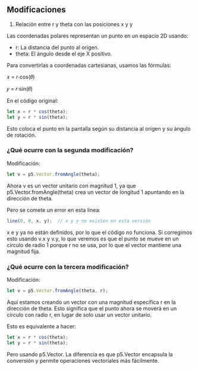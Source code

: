 ## Modificaciones

1. Relación entre r y theta con las posiciones x y y

Las coordenadas polares representan un punto en un espacio 2D usando:

* r: La distancia del punto al origen.
* theta: El ángulo desde el eje X positivo.
  
Para convertirlas a coordenadas cartesianas, usamos las fórmulas:

𝑥 = 𝑟⋅cos⁡(𝜃)

𝑦 = 𝑟⋅sin⁡(𝜃)

En el código original:

``` js
let x = r * cos(theta);
let y = r * sin(theta);
```

Esto coloca el punto en la pantalla según su distancia al origen y su ángulo de rotación.

### ¿Qué ocurre con la segunda modificación?
Modificación:

``` js
let v = p5.Vector.fromAngle(theta);
```

Ahora v es un vector unitario con magnitud 1, ya que p5.Vector.fromAngle(theta) crea un vector de longitud 1 apuntando en la dirección de theta.

Pero se comete un error en esta línea:

``` js
line(0, 0, x, y);  // x y y no existen en esta versión
```

x e y ya no están definidos, por lo que el código no funciona. Si corregimos esto usando v.x y v.y, lo que veremos es que el punto se mueve en un círculo de radio 1 porque r no se usa, por lo que el vector mantiene una magnitud fija.

### ¿Qué ocurre con la tercera modificación?
Modificación:

``` js
let v = p5.Vector.fromAngle(theta, r);
```

Aquí estamos creando un vector con una magnitud específica r en la dirección de theta. Esto significa que el punto ahora se moverá en un círculo con radio r, en lugar de solo usar un vector unitario.

Esto es equivalente a hacer:

``` js
let x = r * cos(theta);
let y = r * sin(theta);
```

Pero usando p5.Vector. La diferencia es que p5.Vector encapsula la conversión y permite operaciones vectoriales más fácilmente.

